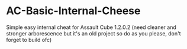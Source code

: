 # AC-Basic-Internal-Cheese
Simple easy internal cheat for Assault Cube 1.2.0.2 (need cleaner and stronger arborescence but it's an old project so do as you please, don't forget to build ofc)
